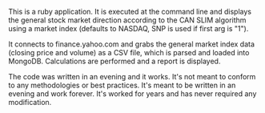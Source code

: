 This is a ruby application.
It is executed at the command line and displays the general stock market direction according to the CAN SLIM algorithm using a market index (defaults to NASDAQ, SNP is used if first arg is "1").

It connects to finance.yahoo.com and grabs the general market index data (closing price and volume) as a CSV file, which is parsed and loaded into MongoDB.  Calculations are performed and a report is displayed.

The code was written in an evening and it works.  It's not meant to conform to any methodologies or best practices.  It's meant to be written in an evening and work forever.  It's worked for years and has never required any modification.




